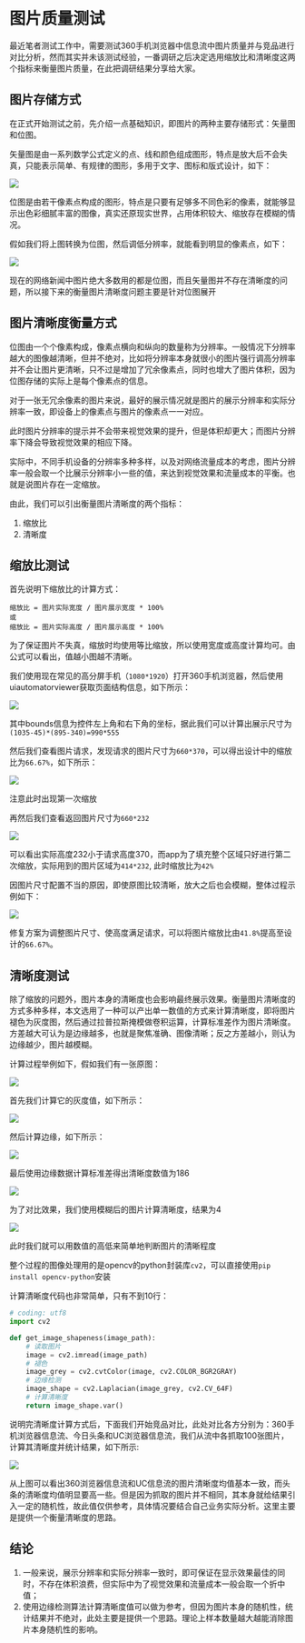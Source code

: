 # 图片质量测试

最近笔者测试工作中，需要测试360手机浏览器中信息流中图片质量并与竞品进行对比分析，然而其实并未该测试经验，一番调研之后决定选用缩放比和清晰度这两个指标来衡量图片质量，在此把调研结果分享给大家。

## 图片存储方式
<!-- 说明一下图片的两种形式：位图和矢量图，有何不同 -->
在正式开始测试之前，先介绍一点基础知识，即图片的两种主要存储形式：矢量图和位图。

矢量图是由一系列数学公式定义的点、线和颜色组成图形，特点是放大后不会失真，只能表示简单、有规律的图形，多用于文字、图标和版式设计，如下：

![](./img/qtest.jpg)

位图是由若干像素点构成的图形，特点是只要有足够多不同色彩的像素，就能够显示出色彩细腻丰富的图像，真实还原现实世界，占用体积较大、缩放存在模糊的情况。

假如我们将上图转换为位图，然后调低分辨率，就能看到明显的像素点，如下：

![](./img/qtest-bitmap.jpg)

<!-- 信息流展示图片绝大多数都是位图 -->
现在的网络新闻中图片绝大多数用的都是位图，而且矢量图并不存在清晰度的问题，所以接下来的衡量图片清晰度问题主要是针对位图展开


## 图片清晰度衡量方式
<!-- 位图、像素、分辨率和清晰度的关系 -->
位图由一个个像素构成，像素点横向和纵向的数量称为分辨率。一般情况下分辨率越大的图像越清晰，但并不绝对，比如将分辨率本身就很小的图片强行调高分辨率并不会让图片更清晰，只不过是增加了冗余像素点，同时也增大了图片体积，因为位图存储的实际上是每个像素点的信息。

对于一张无冗余像素的图片来说，最好的展示情况就是图片的展示分辨率和实际分辨率一致，即设备上的像素点与图片的像素点一一对应。

此时图片分辨率的提示并不会带来视觉效果的提升，但是体积却更大；而图片分辨率下降会导致视觉效果的相应下降。

实际中，不同手机设备的分辨率多种多样，以及对网络流量成本的考虑，图片分辨率一般会取一个比展示分辨率小一些的值，来达到视觉效果和流量成本的平衡。也就是说图片存在一定缩放。

由此，我们可以引出衡量图片清晰度的两个指标：
1. 缩放比
2. 清晰度

## 缩放比测试
首先说明下缩放比的计算方式：
```
缩放比 = 图片实际宽度 / 图片展示宽度 * 100%
或
缩放比 = 图片实际高度 / 图片展示高度 * 100%
```
为了保证图片不失真，缩放时均使用等比缩放，所以使用宽度或高度计算均可。由公式可以看出，值越小图越不清晰。

<!-- 使用uiautomatorviewer查看图片实际的展示大小 -->
我们使用现在常见的高分屏手机（`1080*1920`）打开360手机浏览器，然后使用uiautomatorviewer获取页面结构信息，如下所示：

![](./img/uiautomatorviewer-fake.jpg)

其中bounds信息为控件左上角和右下角的坐标，据此我们可以计算出展示尺寸为`(1035-45)*(895-340)=990*555`

然后我们查看图片请求，发现请求的图片尺寸为`660*370`，可以得出设计中的缩放比为`66.67%`，如下所示：

![](./img/request-size.jpg)

注意此时出现第一次缩放

再然后我们查看返回图片尺寸为`660*232`

![](./img/real-size.jpg)

可以看出实际高度232小于请求高度370，而app为了填充整个区域只好进行第二次缩放，实际用到的图片区域为`414*232`, 此时缩放比为`42%`

因图片尺寸配置不当的原因，即使原图比较清晰，放大之后也会模糊，整体过程示例如下：

![](./img/zoom-example.jpg)

修复方案为调整图片尺寸、使高度满足请求，可以将图片缩放比由`41.8%`提高至设计的`66.67%`。


## 清晰度测试
除了缩放的问题外，图片本身的清晰度也会影响最终展示效果。衡量图片清晰度的方式多种多样，本文选用了一种可以产出单一数值的方式来计算清晰度，即将图片褪色为灰度图，然后通过拉普拉斯掩模做卷积运算，计算标准差作为图片清晰度。方差越大可认为是边缘越多，也就是聚焦准确、图像清晰；反之方差越小，则认为边缘越少，图片越模糊。

<!-- （此处需要原图，灰度图） -->
计算过程举例如下，假如我们有一张原图：

![](./img/示例图_660_232.jpg)

首先我们计算它的灰度值，如下所示：

![](./img/示例图_660_232_grey.jpg)

然后计算边缘，如下所示：

![](./img/示例图_660_232_shape.jpg)

最后使用边缘数据计算标准差得出清晰度数值为186

![](./img/示例图_660_232_score.jpg)

为了对比效果，我们使用模糊后的图片计算清晰度，结果为4

![](./img/示例图_660_232_fuzzy_score.jpg)

此时我们就可以用数值的高低来简单地判断图片的清晰程度

整个过程的图像处理用的是opencv的python封装库`cv2`，可以直接使用`pip install opencv-python`安装

计算清晰度代码也非常简单，只有不到10行：
```python
# coding: utf8
import cv2

def get_image_shapeness(image_path):
    # 读取图片
    image = cv2.imread(image_path)
    # 褪色
    image_grey = cv2.cvtColor(image, cv2.COLOR_BGR2GRAY)
    # 边缘检测
    image_shape = cv2.Laplacian(image_grey, cv2.CV_64F)
    # 计算清晰度
    return image_shape.var()
```

说明完清晰度计算方式后，下面我们开始竞品对比，此处对比各方分别为：360手机浏览器信息流、今日头条和UC浏览器信息流，我们从流中各抓取100张图片，计算其清晰度并统计结果，如下所示:

![](./img/shapeness-2.0.png)

从上图可以看出360浏览器信息流和UC信息流的图片清晰度均值基本一致，而头条的清晰度均值明显要高一些。但是因为抓取的图片并不相同，其本身就给结果引入一定的随机性，故此值仅供参考，具体情况要结合自己业务实际分析。这里主要是提供一个衡量清晰度的思路。


## 结论
1. 一般来说，展示分辨率和实际分辨率一致时，即可保证在显示效果最佳的同时，不存在体积浪费，但实际中为了视觉效果和流量成本一般会取一个折中值；
2. 使用边缘检测算法计算清晰度值可以做为参考，但因为图片本身的随机性，统计结果并不绝对，此处主要是提供一个思路。理论上样本数量越大越能消除图片本身随机性的影响。